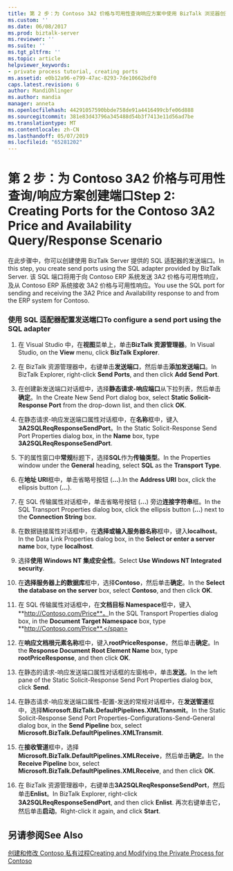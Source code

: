 ```yaml
---
title: 第 2 步：为 Contoso 3A2 价格与可用性查询响应方案中使用 BizTalk 浏览器创建端口 |Microsoft Docs
ms.custom: ''
ms.date: 06/08/2017
ms.prod: biztalk-server
ms.reviewer: ''
ms.suite: ''
ms.tgt_pltfrm: ''
ms.topic: article
helpviewer_keywords:
- private process tutorial, creating ports
ms.assetid: e0b12a96-e799-47ac-8293-7de10662bdf0
caps.latest.revision: 6
author: MandiOhlinger
ms.author: mandia
manager: anneta
ms.openlocfilehash: 44291057590bbde758de91a4416499cbfe06d888
ms.sourcegitcommit: 381e83d43796a345488d54b3f7413e11d56ad7be
ms.translationtype: MT
ms.contentlocale: zh-CN
ms.lasthandoff: 05/07/2019
ms.locfileid: "65281202"
---
```

# <a name="step-2-creating-ports-for-the-contoso-3a2-price-and-availability-queryresponse-scenario"></a><span data-ttu-id="35c2f-102">第 2 步：为 Contoso 3A2 价格与可用性查询/响应方案创建端口</span><span class="sxs-lookup"><span data-stu-id="35c2f-102">Step 2: Creating Ports for the Contoso 3A2 Price and Availability Query/Response Scenario</span></span>
<span data-ttu-id="35c2f-103">在此步骤中，你可以创建使用 BizTalk Server 提供的 SQL 适配器的发送端口。</span><span class="sxs-lookup"><span data-stu-id="35c2f-103">In this step, you create send ports using the SQL adapter provided by BizTalk Server.</span></span> <span data-ttu-id="35c2f-104">该 SQL 端口将用于向 Contoso ERP 系统发送 3A2 价格与可用性响应，及从 Contoso ERP 系统接收 3A2 价格与可用性响应。</span><span class="sxs-lookup"><span data-stu-id="35c2f-104">You use the SQL port for sending and receiving the 3A2 Price and Availability response to and from the ERP system for Contoso.</span></span>  
  
### <a name="to-configure-a-send-port-using-the-sql-adapter"></a><span data-ttu-id="35c2f-105">使用 SQL 适配器配置发送端口</span><span class="sxs-lookup"><span data-stu-id="35c2f-105">To configure a send port using the SQL adapter</span></span>  
  
1.  <span data-ttu-id="35c2f-106">在 Visual Studio 中，在**视图**菜单上，单击**BizTalk 资源管理器**。</span><span class="sxs-lookup"><span data-stu-id="35c2f-106">In Visual Studio, on the **View** menu, click **BizTalk Explorer**.</span></span>  
  
2.  <span data-ttu-id="35c2f-107">在 BizTalk 资源管理器中，右键单击**发送端口**，然后单击**添加发送端口**。</span><span class="sxs-lookup"><span data-stu-id="35c2f-107">In BizTalk Explorer, right-click **Send Ports**, and then click **Add Send Port**.</span></span>  
  
3.  <span data-ttu-id="35c2f-108">在创建新发送端口对话框中，选择**静态请求-响应端口**从下拉列表，然后单击**确定**。</span><span class="sxs-lookup"><span data-stu-id="35c2f-108">In the Create New Send Port dialog box, select **Static Solicit-Response Port** from the drop-down list, and then click **OK**.</span></span>  
  
4.  <span data-ttu-id="35c2f-109">在静态请求-响应发送端口属性对话框中，在**名称**框中，键入**3A2SQLReqResponseSendPort**。</span><span class="sxs-lookup"><span data-stu-id="35c2f-109">In the Static Solicit-Response Send Port Properties dialog box, in the **Name** box, type **3A2SQLReqResponseSendPort**.</span></span>  
  
5.  <span data-ttu-id="35c2f-110">下的属性窗口中**常规**标题下，选择**SQL**作为**传输类型**。</span><span class="sxs-lookup"><span data-stu-id="35c2f-110">In the Properties window under the **General** heading, select **SQL** as the **Transport Type**.</span></span>  
  
6.  <span data-ttu-id="35c2f-111">在**地址 URI**框中，单击省略号按钮 (**...**).</span><span class="sxs-lookup"><span data-stu-id="35c2f-111">In the **Address URI** box, click the ellipsis button (**…**).</span></span>  
  
7.  <span data-ttu-id="35c2f-112">在 SQL 传输属性对话框中，单击省略号按钮 (**...**) 旁边**连接字符串**框。</span><span class="sxs-lookup"><span data-stu-id="35c2f-112">In the SQL Transport Properties dialog box, click the ellipsis button (**…**) next to the **Connection String** box.</span></span>  
  
8.  <span data-ttu-id="35c2f-113">在数据链接属性对话框中，在**选择或输入服务器名称**框中，键入**localhost**。</span><span class="sxs-lookup"><span data-stu-id="35c2f-113">In the Data Link Properties dialog box, in the **Select or enter a server name** box, type **localhost**.</span></span>  
  
9. <span data-ttu-id="35c2f-114">选择**使用 Windows NT 集成安全性**。</span><span class="sxs-lookup"><span data-stu-id="35c2f-114">Select **Use Windows NT Integrated security**.</span></span>  
  
10. <span data-ttu-id="35c2f-115">在**选择服务器上的数据库**框中，选择**Contoso**，然后单击**确定**。</span><span class="sxs-lookup"><span data-stu-id="35c2f-115">In the **Select the database on the server** box, select **Contoso**, and then click **OK**.</span></span>  
  
11. <span data-ttu-id="35c2f-116">在 SQL 传输属性对话框中，在**文档目标 Namespace**框中，键入**http://Contoso.com/Price**。</span><span class="sxs-lookup"><span data-stu-id="35c2f-116">In the SQL Transport Properties dialog box, in the **Document Target Namespace** box, type **http://Contoso.com/Price**.</span></span>  
  
12. <span data-ttu-id="35c2f-117">在**响应文档根元素名称**框中，键入**rootPriceResponse**，然后单击**确定**。</span><span class="sxs-lookup"><span data-stu-id="35c2f-117">In the **Response Document Root Element Name** box, type **rootPriceResponse**, and then click **OK**.</span></span>  
  
13. <span data-ttu-id="35c2f-118">在静态的请求-响应发送端口属性对话框的左窗格中，单击**发送**。</span><span class="sxs-lookup"><span data-stu-id="35c2f-118">In the left pane of the Static Solicit-Response Send Port Properties dialog box, click **Send**.</span></span>  
  
14. <span data-ttu-id="35c2f-119">在静态请求-响应发送端口属性-配置-发送的常规对话框中，在**发送管道**框中，选择**Microsoft.BizTalk.DefaultPipelines.XMLTransmit**。</span><span class="sxs-lookup"><span data-stu-id="35c2f-119">In the Static Solicit-Response Send Port Properties-Configurations-Send-General dialog box, in the **Send Pipeline** box, select **Microsoft.BizTalk.DefaultPipelines.XMLTransmit**.</span></span>  
  
15. <span data-ttu-id="35c2f-120">在**接收管道**框中，选择**Microsoft.BizTalk.DefaultPipelines.XMLReceive**，然后单击**确定**。</span><span class="sxs-lookup"><span data-stu-id="35c2f-120">In the **Receive Pipeline** box, select **Microsoft.BizTalk.DefaultPipelines.XMLReceive**, and then click **OK**.</span></span>  
  
16. <span data-ttu-id="35c2f-121">在 BizTalk 资源管理器中，右键单击**3A2SQLReqResponseSendPort**，然后单击**Enlist**。</span><span class="sxs-lookup"><span data-stu-id="35c2f-121">In BizTalk Explorer, right-click **3A2SQLReqResponseSendPort**, and then click **Enlist**.</span></span> <span data-ttu-id="35c2f-122">再次右键单击它，然后单击**启动**。</span><span class="sxs-lookup"><span data-stu-id="35c2f-122">Right-click it again, and click **Start**.</span></span>  
  
## <a name="see-also"></a><span data-ttu-id="35c2f-123">另请参阅</span><span class="sxs-lookup"><span data-stu-id="35c2f-123">See Also</span></span>  
 [<span data-ttu-id="35c2f-124">创建和修改 Contoso 私有过程</span><span class="sxs-lookup"><span data-stu-id="35c2f-124">Creating and Modifying the Private Process for Contoso</span></span>](creating-and-modifying-the-private-process-for-contoso.md)